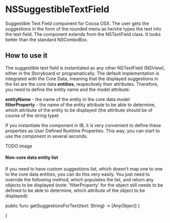 # NSSuggestibleTextField

Suggestible Text Field component for Cocoa OSX. The user gets the suggestions in the form of the rounded menu as he/she types the text into the text field. The component extends from the NSTextField class. It looks better than the standard NSComboBox.

## How to use it

The suggestible text field is instantiated as any other NSTextField (NSView), either in the Storyboard or programatically. The default implementation is integrated with the Core Data, meaning that the displayed suggestions in the list are the core data **entities**, respectively their attributes. Therefore, you need to define the entity name and the model attribute:

**entityName** - the name of the entity in the core data model <br />
**filterProperty** - the name of the entity attribute to be able to determine, which attribute of the entity to be displayed (the attribute should be of course of the string type) <br />

If you instantiate the component in IB, it is very convenient to define these properties as User Defined Runtime Properties. This way, you can start to use the component in several seconds.

TODO image

#### Non-core data entity list
If you need to have custom suggestions list, which doesn't map one to one to the core data entities, you can do this very easily. You just need to override the following method, which populates the list, and return any objects to be displayed (note: 'filterProperty' for the object still needs to be defined to be able to determine, which attribute of the object to be displayed):

public func getSuggestionsForText(text: String) -> [AnyObject] {

}
